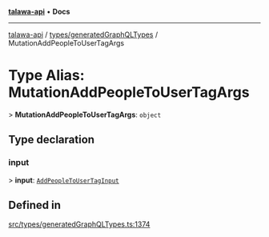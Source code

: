 [**talawa-api**](../../../README.md) • **Docs**

***

[talawa-api](../../../modules.md) / [types/generatedGraphQLTypes](../README.md) / MutationAddPeopleToUserTagArgs

# Type Alias: MutationAddPeopleToUserTagArgs

\> **MutationAddPeopleToUserTagArgs**: `object`

## Type declaration

### input

\> **input**: [`AddPeopleToUserTagInput`](AddPeopleToUserTagInput.md)

## Defined in

[src/types/generatedGraphQLTypes.ts:1374](https://github.com/PalisadoesFoundation/talawa-api/blob/bba5d82264abb62b9e358a3d3fe1af18a8a8f6e4/src/types/generatedGraphQLTypes.ts#L1374)
